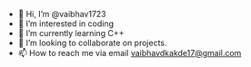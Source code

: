 - 👋 Hi, I’m @vaibhav1723
- 👀 I’m interested in coding
- 🌱 I’m currently learning C++
- 💞️ I’m looking to collaborate on projects.
- 📫 How to reach me via email vaibhavdkakde17@gmail.com

<!---
vaibhav1723/vaibhav1723 is a ✨ special ✨ repository because its `README.md` (this file) appears on your GitHub profile.
You can click the Preview link to take a look at your changes.
--->
